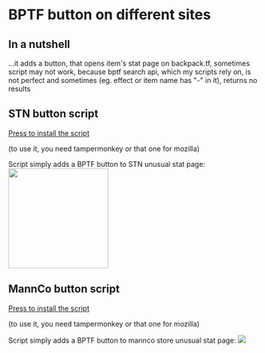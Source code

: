 <h1>BPTF button on different sites</h1>
<h2>In a nutshell</h2>
  ...it adds a button, that opens item's stat page on backpack.tf,
  sometimes script may not work, because bptf search api, which my scripts rely on, is not perfect and sometimes (eg. effect or item name has "-" in it), returns no results
<h2>STN button script</h2>
<a href = 'https://github.com/yaboieeek/BPTF-button-on-different-sites/raw/refs/heads/main/buttonadderultimate.user.js'>Press to install the script</a>
<p>(to use it, you need tampermonkey or that one for mozilla)</p>
Script simply adds a BPTF button to STN unusual stat page: 
<img src = 'https://imgur.com/PcZ7Umc.png' style = 'height: 200px'>
<h2>MannCo button script</h2>
<a href = 'https://github.com/yaboieeek/BPTF-button-on-different-sites/raw/refs/heads/main/buttonadderMANNCO.user.js'>Press to install the script</a>
<p>(to use it, you need tampermonkey or that one for mozilla)</p>
Script simply adds a BPTF button to mannco store unusual stat page: 
<img src = 'https://imgur.com/vqxoJ1i.png'>

